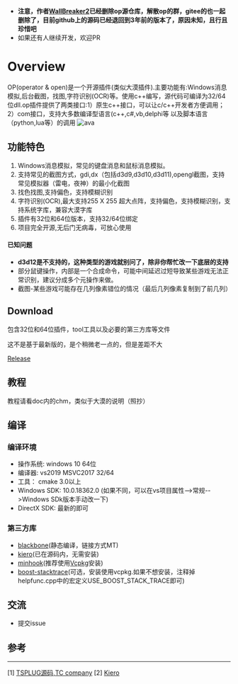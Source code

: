 - **注意，作者[WallBreaker2](https://github.com/WallBreaker2)已经删除op源仓库，解散op的群，gitee的也一起删除了，目前github上的源码已经退回到3年前的版本了，原因未知，且行且珍惜吧**
- 如果还有人继续开发，欢迎PR



Overview
===========

OP(operator & open)是一个开源插件(类似大漠插件).主要功能有:Windows消息模拟,后台截图，找图,字符识别(OCR)等。使用c++编写，源代码可编译为32/64位dll.op插件提供了两类接口:1）原生c++接口，可以让c/c++开发者方便调用；2）com接口，支持大多数编译型语言(c++,c#,vb,delphi等 以及脚本语言（python,lua等）的调用
![ava](doc/class_struct.svg)

## 功能特色

1. Windows消息模拟，常见的键盘消息和鼠标消息模拟。
2. 支持常见的截图方式，gdi,dx（包括d3d9,d3d10,d3d11),opengl截图，支持常见模拟器（雷电，夜神）的最小化截图
3. 找色找图,支持偏色，支持模糊识别
4. 字符识别(OCR),最大支持255 X 255 超大点阵，支持偏色，支持模糊识别，支持系统字库，兼容大漠字库
5. 插件有32位和64位版本，支持32/64位绑定
6. 项目完全开源,无后门无病毒，可放心使用



#### 已知问题

- **d3d12是不支持的，这种类型的游戏就别问了，除非你帮忙改一下底层的支持**
- 部分鼠键操作，内部是一个合成命令，可能中间延迟过短导致某些游戏无法正常识别，建议分成多个元操作来做。
- 截图-某些游戏可能存在几列像素错位的情况（最后几列像素复制到了前几列）



## Download

包含32位和64位插件，tool工具以及必要的第三方库等文件

这不是基于最新版的，是个稍微老一点的，但是差距不大

[Release](https://github.com/elmagnificogi/op/releases/download/0.4.0.1/op0.4.0.rar)



## 教程

教程请看doc内的chm，类似于大漠的说明（照抄）



## 编译

### 编译环境
* 操作系统: windows 10 64位
* 编译器: vs2019 MSVC2017 32/64
* 工具： cmake 3.0以上
* Windows SDK: 10.0.18362.0 (如果不同，可以在vs项目属性-->常规-->Windows SDk版本手动改一下)
* DirectX SDK: 最新的即可



### 第三方库

* [blackbone](https://github.com/DarthTon/Blackbone.git)(静态编译，链接方式MT)
* [kiero](https://github.com/Rebzzel/kiero.git)(已在源码内，无需安装)
* [minhook](https://github.com/TsudaKageyu/minhook.git)(推荐使用[Vcpkg](https://github.com/Microsoft/vcpkg.git)安装)
* [boost-stacktrace]()(可选，安装使用vcpkg.如果不想安装，注释掉helpfunc.cpp中的宏定义USE_BOOST_STACK_TRACE即可)



## 交流

* 提交issue



## 参考
---
[1] [TSPLUG源码,TC company](https://github.com/gaojunxin/TSPlug) 
[2] [Kiero](https://github.com/Rebzzel/kiero.git)  
